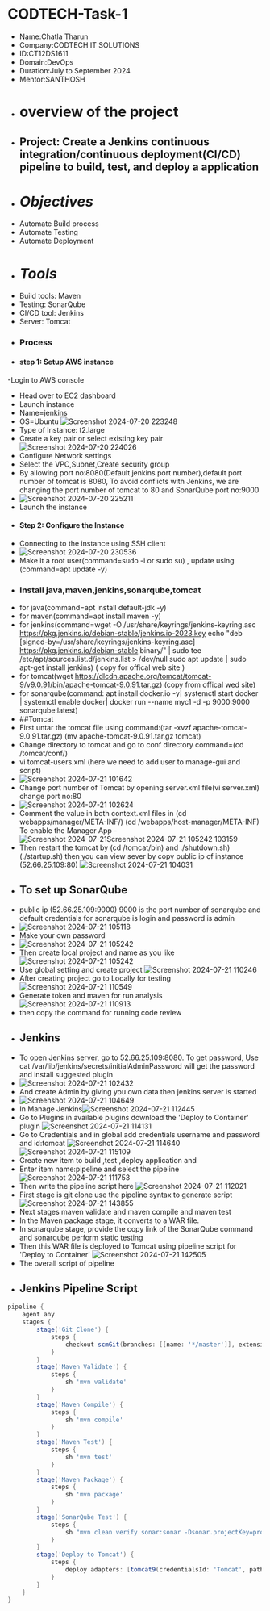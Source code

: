 # CODTECH-Task-1
- Name:Chatla Tharun
- Company:CODTECH IT SOLUTIONS
- ID:CT12DS1611
- Domain:DevOps
- Duration:July to September 2024
- Mentor:SANTHOSH
- # overview of the project
- ## Project: Create a Jenkins continuous integration/continuous deployment(CI/CD) pipeline to build, test, and deploy a application
- # *Objectives*
- Automate Build process 
- Automate Testing
- Automate Deployment
- # *Tools*
- Build tools: Maven 
- Testing: SonarQube
- CI/CD tool: Jenkins
- Server: Tomcat
- ### Process
- #### step 1: Setup AWS instance
-Login to AWS console
- Head over to EC2 dashboard
- Launch instance
- Name=jenkins
- OS=Ubuntu 
![Screenshot 2024-07-20 223248](https://github.com/user-attachments/assets/a1ca9f75-d4da-4393-8b32-f30467ea804a)
- Type of Instance: t2.large
- Create a key pair or select existing key pair                     
![Screenshot 2024-07-20 224026](https://github.com/user-attachments/assets/c4dbcb77-c992-4f41-9fba-be602eacf86b)
- Configure Network settings
- Select the VPC,Subnet,Create security group
- By allowing port no:8080(Default jenkins port number),default port number of tomcat is 8080, To avoid conflicts with Jenkins, we are changing the port number of tomcat to 80 and SonarQube port no:9000
- ![Screenshot 2024-07-20 225211](https://github.com/user-attachments/assets/0a785598-17e2-4614-9b97-8a265c6c521d)
- Launch the instance
- #### Step 2: Configure the Instance
- Connecting to the instance using SSH client
- ![Screenshot 2024-07-20 230536](https://github.com/user-attachments/assets/1acc7c37-4f3d-4867-af0f-c3ef1b77796b)
- Make it a root user(command=sudo -i or sudo su) , update using (command=apt update -y)
- ### Install java,maven,jenkins,sonarqube,tomcat
- for java(command=apt install default-jdk -y)
- for maven(command=apt install maven -y)
- for jenkins(command=wget -O /usr/share/keyrings/jenkins-keyring.asc https://pkg.jenkins.io/debian-stable/jenkins.io-2023.key
echo "deb [signed-by=/usr/share/keyrings/jenkins-keyring.asc] https://pkg.jenkins.io/debian-stable binary/" | sudo tee /etc/apt/sources.list.d/jenkins.list > /dev/null
sudo apt update |
sudo apt-get install jenkins) ( copy for offical web site )
- for tomcat(wget https://dlcdn.apache.org/tomcat/tomcat-9/v9.0.91/bin/apache-tomcat-9.0.91.tar.gz) (copy from offical wed site)
- for sonarqube(command: apt install docker.io -y| systemctl start docker |
  systemctl enable docker| docker run --name myc1 -d -p 9000:9000 sonarqube:latest)
- ##Tomcat
- First untar the tomcat file using command:(tar -xvzf apache-tomcat-9.0.91.tar.gz) (mv apache-tomcat-9.0.91.tar.gz tomcat)
- Change directory to tomcat and go to conf directory command=(cd /tomcat/conf/)
- vi tomcat-users.xml (here we need to add user to manage-gui and script)
- ![Screenshot 2024-07-21 101642](https://github.com/user-attachments/assets/1303395a-c849-4c0f-9495-6448eedb3192)
- Change port number of Tomcat by opening server.xml file(vi server.xml) change port no:80
- ![Screenshot 2024-07-21 102624](https://github.com/user-attachments/assets/a255271e-b573-4c98-9db0-07dca7df1792)
- Comment the value in both context.xml files in (cd webapps/manager/META-INF/) (cd /webapps/host-manager/META-INF) To enable the Manager App
-![Screenshot 2024-07-21![Screenshot 2024-07-21 105242](https://github.com/user-attachments/assets/83fb6461-ad56-4732-ba91-3898db1e9ce3)
 103159](https://github.com/user-attachments/assets/59499307-3b6a-4294-8281-ad8ebee94af0)
- Then restart the tomcat by (cd /tomcat/bin) and ./shutdown.sh) (./startup.sh) then you can view sever by copy public ip of instance (52.66.25.109:80)
  ![Screenshot 2024-07-21 104031](https://github.com/user-attachments/assets/7aaa42ed-f293-44c9-b23c-0f8362643634)
- ## To set up SonarQube
- public ip (52.66.25.109:9000) 9000 is the port number of sonarqube and default credentials for sonarqube is login and password is admin
- ![Screenshot 2024-07-21 105118](https://github.com/user-attachments/assets/97fd4436-d6ec-41cc-bcaf-0ac9eeb5deaf)
- Make your own password
- ![Screenshot 2024-07-21 105242](https://github.com/user-attachments/assets/298b56f9-ec14-423f-8b9c-09b544b1df4f)
- Then create local project and name as you like ![Screenshot 2024-07-21 105242](https://github.com/user-attachments/assets/63368f1b-b3e1-4e7d-8ea3-07b40c8d51f8)
- Use global setting and create project ![Screenshot 2024-07-21 110246](https://github.com/user-attachments/assets/c06c0d13-ac9b-4bfb-87f8-60abc5372f31)
- After creating project go to Locally for testing ![Screenshot 2024-07-21 110549](https://github.com/user-attachments/assets/7da8bfbf-f74f-4294-a5d1-25af16df0e1f)
- Generate token and maven for run analysis![Screenshot 2024-07-21 110913](https://github.com/user-attachments/assets/633da65a-5cdf-4808-adb1-b557a1117ead)
- then copy the command for running code review
- ## Jenkins 
- To open Jenkins server, go to 52.66.25.109:8080. To get password, Use cat /var/lib/jenkins/secrets/initialAdminPassword will get the password and install suggested plugin
- ![Screenshot 2024-07-21 102432](https://github.com/user-attachments/assets/a8a9ac55-8fa9-4e2b-b09b-1b4cef0d9bc6)
- And create Admin by giving you own data then jenkins server is started
- ![Screenshot 2024-07-21 104649](https://github.com/user-attachments/assets/5fa7a8ab-5585-4d6d-bfa9-77476193c637)
- In Manage Jenkins![Screenshot 2024-07-21 112445](https://github.com/user-attachments/assets/11cd51b0-3f0f-48db-8906-d5bc70a2fddc)
- Go to Plugins in available plugins download the 'Deploy to Container' plugin ![Screenshot 2024-07-21 114131](https://github.com/user-attachments/assets/be1a9f98-7783-4de0-90d3-8203f8a8d2fa)
- Go to Credentials and in global add credentials username and password and id:tomcat ![Screenshot 2024-07-21 114640](https://github.com/user-attachments/assets/0fdb2dca-1bdf-4a5e-b721-543458b572de) ![Screenshot 2024-07-21 115109](https://github.com/user-attachments/assets/53a1aaec-f758-4de6-a88d-67111f96c72e)
- Create new item to build ,test ,deploy application and
- Enter item name:pipeline and select the pipeline ![Screenshot 2024-07-21 111753](https://github.com/user-attachments/assets/c861f244-6798-4f36-b4b1-f4e19eb2a630)
- Then write the pipeline script here ![Screenshot 2024-07-21 112021](https://github.com/user-attachments/assets/b7a20855-ba40-46c6-8454-f58ce5f32419)
- First stage is git clone use the pipeline syntax to generate script![Screenshot 2024-07-21 143855](https://github.com/user-attachments/assets/20c34bc1-bf25-469a-9801-adcb0e013b19)
- Next stages maven validate and maven compile and maven test
- In the Maven package stage, it converts to a WAR file.
- In sonarqube stage, provide the copy link of the SonarQube command and sonarqube perform static testing
- Then this WAR file is deployed to Tomcat using pipeline script for 'Deploy to Container' ![Screenshot 2024-07-21 142505](https://github.com/user-attachments/assets/e0ae4d7b-d11c-4c5b-9bb2-be1349bb8034)
- The overall script of pipeline
- ## Jenkins Pipeline Script

```groovy
pipeline {
    agent any 
    stages {
        stage('Git Clone') {
            steps {
                checkout scmGit(branches: [[name: '*/master']], extensions: [], userRemoteConfigs: [[url: 'https://github.com/Venn1991/train-ticket-reservation.git']])
            }
        }
        stage('Maven Validate') {
            steps {
                sh 'mvn validate'
            }
        }
        stage('Maven Compile') {
            steps {
                sh 'mvn compile'
            }
        }
        stage('Maven Test') {
            steps {
                sh 'mvn test'
            }
        }
        stage('Maven Package') {
            steps {
                sh 'mvn package'
            }
        }
        stage('SonarQube Test') {
            steps {
                sh "mvn clean verify sonar:sonar -Dsonar.projectKey=project -Dsonar.projectName='project' -Dsonar.host.url=http://52.66.25.109:9000 -Dsonar.token=sqp_86e67a486e77f9c01f52ae3f1042a9fdf94546af"
            }
        }
        stage('Deploy to Tomcat') {
            steps {
                deploy adapters: [tomcat9(credentialsId: 'Tomcat', path: '', url: 'http://52.66.25.109')], contextPath: null, war: '**/*.war'
            }
        }
    }
}







